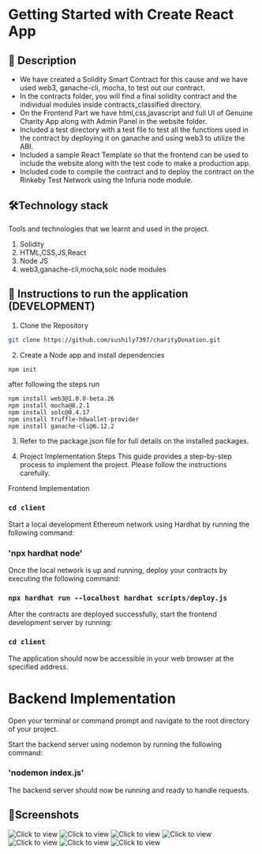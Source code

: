 # Getting Started with Create React App

## 📃 Description

* We have created a Solidity Smart Contract for this cause and we have used web3, ganache-cli, mocha, to test out our contract.
* In the contracts folder, you will find a final solidity contract and the individual modules inside contracts_classified directory.
* On the Frontend Part we have html,css,javascript and full UI of Genuine Charity App along with Admin Panel in the website folder.
* Included a test directory with a test file to test all the functions used in the contract by deploying it on ganache and using web3 to utilize the ABI.
* Included a sample React Template so that the frontend can be used to include the website along with the test code to make a production app.
* Included code to compile the contract and to deploy the contract on the Rinkeby Test Network using the Infuria node module.

## 🛠Technology stack
Tools and technologies that we learnt and used in the project.
1. Solidity
2. HTML,CSS,JS,React
3. Node JS
4. web3,ganache-cli,mocha,solc node modules

## 🚀 Instructions to run the application (DEVELOPMENT)

1. Clone the Repository
```bash
git clone https://github.com/sushily7397/charityDonation.git
```
2. Create a Node app and install dependencies
```bash
npm init
```

after following the steps run 
```
npm install web3@1.0.0-beta.26
npm install mocha@8.2.1
npm install solc@0.4.17
npm install truffle-hdwallet-provider
npm install ganache-cli@6.12.2
```
3. Refer to the package.json file for full details on the installed packages.


4. Project Implementation Steps
This guide provides a step-by-step process to implement the project. Please follow the instructions carefully.

Frontend Implementation
### `cd client`

Start a local development Ethereum network using Hardhat by running the following command:
### 'npx hardhat node'

Once the local network is up and running, deploy your contracts by executing the following command:
### `npx hardhat run --localhost hardhat scripts/deploy.js`


After the contracts are deployed successfully, start the frontend development server by running:
### `cd client`

The application should now be accessible in your web browser at the specified address.

# Backend Implementation
Open your terminal or command prompt and navigate to the root directory of your project.

Start the backend server using nodemon by running the following command:
### 'nodemon index.js'
The backend server should now be running and ready to handle requests.


## 🎨Screenshots
 ![Click to view](https://drive.google.com/file/d/1IdcKfl9YrHg-xDEdU_G2FkqWK-VfpktP/view?usp=share_link)
 ![Click to view](https://drive.google.com/file/d/1xdKTv1uotHUzQV-rxvWkvbxzP133DTA4/view?usp=sharing)
 ![Click to view](https://drive.google.com/file/d/1CrRpEq7G5pSgsscP24d0VdV4aU-RJ66k/view?usp=sharing)
 ![Click to view](https://drive.google.com/file/d/1q-XAZexO_TbwE-IFB02ZNv22e4vCedbm/view?usp=sharing)
 ![Click to view](https://drive.google.com/file/d/1zwaffEQnEPAhkIW-FhTRWqf_0-ToedSs/view?usp=sharing)
 ![Click to view](https://drive.google.com/file/d/1laOfYON8VueF8dd1BjxDxG-C0s1rLR2o/view?usp=sharing)
 ![Click to view](https://drive.google.com/file/d/1Y00XxIGAqNJvG0omluJNxgwm2FTmBHVH/view?usp=share_link)
